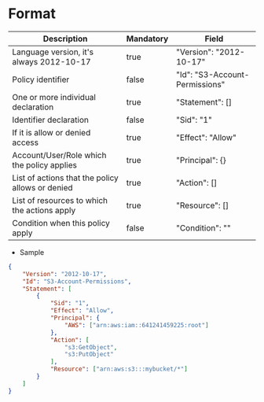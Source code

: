 # Format
| Description                                      | Mandatory | Field                          |
| ------------------------------------------------ | --------- | ------------------------------ |
| Language version, it's always 2012-10-17         | true      | "Version": "2012-10-17"        |
| Policy identifier                                | false     | "Id": "S3-Account-Permissions" |
| One or more individual declaration               | true      | "Statement": []                |
| Identifier declaration                           | false     | "Sid": "1"                     |
| If it is allow or denied access                  | true      | "Effect": "Allow"              |
| Account/User/Role which the policy applies       | true      | "Principal": {}                |
| List of actions that the policy allows or denied | true      | "Action": []                   |
| List of resources to which the actions apply     | true      | "Resource": []                 |
| Condition when this policy apply                 | false     | "Condition": ""                |

- Sample
```json
{
	"Version": "2012-10-17",
	"Id": "S3-Account-Permissions",
	"Statement": [
		{
			"Sid": "1",
			"Effect": "Allow",
			"Principal": {
				"AWS": ["arn:aws:iam::641241459225:root"]
			},
			"Action": [
				"s3:GetObject",
				"s3:PutObject"
			],
			"Resource": ["arn:aws:s3:::mybucket/*"]
		}
	]
}
```